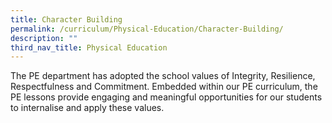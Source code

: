 ```yaml
---
title: Character Building
permalink: /curriculum/Physical-Education/Character-Building/
description: ""
third_nav_title: Physical Education
---
```

The PE department has adopted the school values of Integrity, Resilience, Respectfulness and Commitment. Embedded within our PE curriculum, the PE lessons provide engaging and meaningful opportunities for our students to internalise and apply these values.
